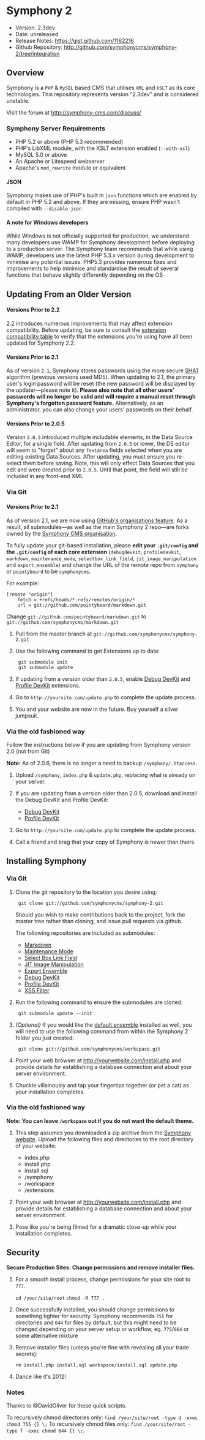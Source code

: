 # Symphony 2 #

- Version: 2.3dev
- Date: unreleased
- Release Notes: <https://gist.github.com/1162216>
- Github Repository: <http://github.com/symphonycms/symphony-2/tree/integration>


## Overview

Symphony is a `PHP` & `MySQL` based CMS that utilises `XML` and `XSLT` as
its core technologies. This repository represents version "2.3dev" and is considered unstable.

Visit the forum at <http://symphony-cms.com/discuss/>

### Symphony Server Requirements

- PHP 5.2 or above (PHP 5.3 recommended)
- PHP's LibXML module, with the XSLT extension enabled (`--with-xsl`)
- MySQL 5.0 or above
- An Apache or Litespeed webserver
- Apache's `mod_rewrite` module or equivalent

#### JSON

Symphony makes use of PHP's built in `json` functions which are enabled by default
in PHP 5.2 and above. If they are missing, ensure PHP wasn't compiled with `--disable-json`

#### A note for Windows developers

While Windows is not officially supported for production, we understand many
developers use WAMP for Symphony development before deploying to a production
server. The Symphony team recommends that while using WAMP, developers use
the latest PHP 5.3.x version during development to minimise any potential issues.
PHP5.3 provides numerous fixes and improvements to help minimise and standardise
the result of several functions that behave slightly differently depending on the OS

## Updating From an Older Version

#### Versions Prior to 2.2

2.2 introduces numerous improvements that may affect extension compatibility.
Before updating, be sure to consult the [extension compatibility table](http://symphony-cms.com/download/extensions/compatibility/) to
verify that the extensions you're using have all been updated for Symphony 2.2.

#### Versions Prior to 2.1

As of version `2.1`, Symphony stores passwords using the more secure
[SHA1](http://php.net/sha1) algorithm (previous versions used MD5).
When updating to 2.1, the primary user's login password will be reset
(the new password will be displayed by the updater—please note it).
 **Please also note that all other users' passwords will no longer be valid
and will require a manual reset through Symphony's forgotten password feature.**
Alternatively, as an administrator, you can also change your users'
passwords on their behalf.

#### Versions Prior to 2.0.5

Version `2.0.5` introduced multiple includable elements, in the Data Source
Editor, for a single field. After updating from `2.0.5` or lower, the DS
editor will seem to "forget" about any `Textarea` fields selected when you
are editing existing Data Sources. After updating, you must ensure you
re-select them before saving. Note, this will only effect Data Sources that
you edit and were created prior to `2.0.5`. Until that point, the field will
still be included in any front-end XML

### Via Git

#### Versions Prior to 2.1

As of version 2.1, we are now using [GitHub's organisations feature](http://github.com/blog/674-introducing-organizations).
 As a result, all submodules—as well as the main Symphony 2 repo—are forks owned by the
[Symphony CMS organisation](http://github.com/symphonycms/).

To fully update your git-based installation, please **edit your `.git/config`
and the `.git/config` of each core extension** (`debugdevkit`, `profiledevkit`,
`markdown`, `maintenance_mode`, `selectbox_link_field`, `jit_image_manipulation`
and `export_ensemble`) and change the URL of the remote repo from `symphony` or
`pointybeard` to be `symphonycms`.

For example:

	[remote "origin"]
		fetch = +refs/heads/*:refs/remotes/origin/*
		url = git://github.com/pointybeard/markdown.git

Change `git://github.com/pointybeard/markdown.git` to `git://github.com/symphonycms/markdown.git`

1. Pull from the master branch at `git://github.com/symphonycms/symphony-2.git`

2. Use the following command to get Extensions up to date:

		git submodule init
		git submodule update

3. If updating from a version older than `2.0.5`, enable [Debug DevKit](http://github.com/symphonycms/debugdevkit/tree/master) and [Profile DevKit](http://github.com/symphonycms/profiledevkit/tree/master) extensions.

3. Go to `http://yoursite.com/update.php` to complete the update process.

4. You and your website are now in the future. Buy yourself a silver jumpsuit.

### Via the old fashioned way

Follow the instructions below if you are updating from Symphony version 2.0 (not from Git)

**Note:** As of 2.0.6, there is no longer a need to backup `/symphony/.htaccess`.

1. Upload `/symphony`, `index.php` & `update.php`, replacing what is already on your server.

2. If you are updating from a version older than 2.0.5, download and install the Debug DevKit and Profile DevKit:

	- [Debug DevKit](http://github.com/symphonycms/debugdevkit/tree/master)
	- [Profile DevKit](http://github.com/symphonycms/profiledevkit/tree/master)

3. Go to `http://yoursite.com/update.php` to complete the update process.

4. Call a friend and brag that your copy of Symphony is newer than theirs.


## Installing Symphony

### Via Git

1. Clone the git repository to the location you desire using:

		git clone git://github.com/symphonycms/symphony-2.git

	Should you wish to make contributions back to the project, fork the master tree rather than cloning, and issue pull requests via github.

	The following repositories are included as submodules:

	- [Markdown](http://github.com/symphonycms/markdown)
	- [Maintenance Mode](http://github.com/symphonycms/maintenance_mode)
	- [Select Box Link Field](http://github.com/symphonycms/selectbox_link_field)
	- [JIT Image Manipulation](http://github.com/symphonycms/jit_image_manipulation)
	- [Export Ensemble](http://github.com/symphonycms/export_ensemble)
	- [Debug DevKit](http://github.com/symphonycms/debugdevkit/tree/master)
	- [Profile DevKit](http://github.com/symphonycms/profiledevkit/tree/master)
	- [XSS Filter](http://github.com/symphonycms/xssfilter/tree/master)

3. Run the following command to ensure the submodules are cloned:

		git submodule update --init

4. _(Optional)_ If you would like the [default ensemble](http://github.com/symphonycms/workspace/tree) installed as well,
you will need to use the following command from within the Symphony 2 folder you just created:

		git clone git://github.com/symphonycms/workspace.git

5. Point your web browser at <http://yourwebsite.com/install.php> and provide
details for establishing a database connection and about your server environment.

6. Chuckle villainously and tap your fingertips together (or pet a cat) as your installation completes.


### Via the old fashioned way

**Note: You can leave `/workspace` out if you do not want the default theme.**

1. This step assumes you downloaded a zip archive from the [Symphony website](http://symphony-cms.com).
Upload the following files and directories to the root directory of your website:

	- index.php
	- install.php
	- install.sql
	- /symphony
	- /workspace
	- /extensions

2. Point your web browser at <http://yourwebsite.com/install.php> and provide
details for establishing a database connection and about your server environment.

3. Pose like you're being filmed for a dramatic close-up while your installation completes.


## Security

**Secure Production Sites: Change permissions and remove installer files.**

1. For a smooth install process, change permissions for your site root to `777`.

	`cd /your/site/root`
	`chmod -R 777 .`

2. Once successfully installed, you should change permissions to something tighter for security. Symphony recommends `755` for directories and `644` for files by default, but this might need to be changed depending on your server setup or workflow, eg. `775`/`664` or some alternative mixture

3. Remove installer files (unless you're fine with revealing all your trade secrets):

	`rm install.php install.sql workspace/install.sql update.php`

4. Dance like it's 2012!

### Notes

Thanks to @DavidOliver for these quick scripts.

To recursively chmod directories only:
	`find /your/site/root -type d -exec chmod 755 {} \;`
To recursively chmod files only:
 	`find /your/site/root -type f -exec chmod 644 {} \;`.
